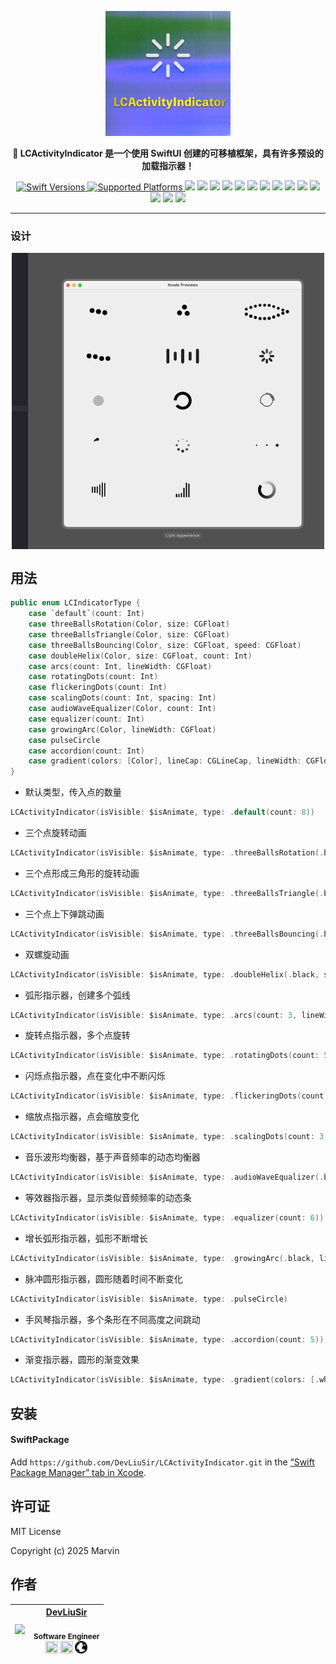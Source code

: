 <p align="center">
<img src="./Design/Icon.png" width=200>

<p align="center"> <b> LCActivityIndi​​cator 是一个使用 SwiftUI 创建的可移植框架，具有许多预设的加载指示器！</b></p>


<p align="center">
  <a href="https://swiftpackageindex.com/DevLiuSir/LCActivityIndicator">
        <img src="https://img.shields.io/endpoint?url=https://swiftpackageindex.com/api/packages/DevLiuSir/LCActivityIndicator/badge?type=swift-versions" alt="Swift Versions">
    </a>
    <a href="https://swiftpackageindex.com/DevLiuSir/LCActivityIndicator">
        <img src="https://img.shields.io/endpoint?url=https://swiftpackageindex.com/api/packages/DevLiuSir/LCActivityIndicator/badge?type=platforms" alt="Supported Platforms">
    </a>
    
<img src="https://badgen.net/badge/icon/apple?icon=apple&label">
<img src="https://img.shields.io/badge/language-swift-orange.svg">
<img src="https://img.shields.io/badge/macOS-13-blue.svg">
<img src="https://img.shields.io/badge/build-passing-brightgreen">
<img src="https://img.shields.io/github/languages/top/DevLiuSir/LCActivityIndicator?color=blueviolet">
<img src="https://img.shields.io/github/license/DevLiuSir/LCActivityIndicator.svg">
<img src="https://img.shields.io/github/languages/code-size/DevLiuSir/LCActivityIndicator?color=ff69b4&label=codeSize">
<img src="https://img.shields.io/github/repo-size/DevLiuSir/LCActivityIndicator">
<img src="https://img.shields.io/github/last-commit/DevLiuSir/LCActivityIndicator">
<img src="https://img.shields.io/github/commit-activity/m/DevLiuSir/LCActivityIndicator">
<img src="https://img.shields.io/github/stars/DevLiuSir/LCActivityIndicator.svg?style=social&label=Star">
<img src="https://img.shields.io/github/forks/DevLiuSir/LCActivityIndicator?style=social">
<img src="https://img.shields.io/github/watchers/DevLiuSir/LCActivityIndicator?style=social">
<a href="https://twitter.com/LiuChuan_"><img src="https://img.shields.io/twitter/follow/LiuChuan_.svg?style=social"></a>
</p>

---

### 设计
<p align="center">
<img align="center" src="Design/Preview.gif" width=500>
</p>



## 用法

```swift
public enum LCIndicatorType {
    case `default`(count: Int)
    case threeBallsRotation(Color, size: CGFloat)
    case threeBallsTriangle(Color, size: CGFloat)
    case threeBallsBouncing(Color, size: CGFloat, speed: CGFloat)
    case doubleHelix(Color, size: CGFloat, count: Int)
    case arcs(count: Int, lineWidth: CGFloat)
    case rotatingDots(count: Int)
    case flickeringDots(count: Int)
    case scalingDots(count: Int, spacing: Int)
    case audioWaveEqualizer(Color, count: Int)
    case equalizer(count: Int)
    case growingArc(Color, lineWidth: CGFloat)
    case pulseCircle
    case accordion(count: Int)
    case gradient(colors: [Color], lineCap: CGLineCap, lineWidth: CGFloat)
}
```




- 默认类型，传入点的数量

```swift
LCActivityIndicator(isVisible: $isAnimate, type: .default(count: 8))
```


- 三个点旋转动画

```swift
LCActivityIndicator(isVisible: $isAnimate, type: .threeBallsRotation(.black, size: 50))
```


- 三个点形成三角形的旋转动画

```swift
LCActivityIndicator(isVisible: $isAnimate, type: .threeBallsTriangle(.black, size: 50))
```

- 三个点上下弹跳动画

```swift
LCActivityIndicator(isVisible: $isAnimate, type: .threeBallsBouncing(.black, size: 50, speed: 0.5))
```


- 双螺旋动画

```swift
LCActivityIndicator(isVisible: $isAnimate, type: .doubleHelix(.black, size: 150, count: 10))
```


- 弧形指示器，创建多个弧线

```swift
LCActivityIndicator(isVisible: $isAnimate, type: .arcs(count: 3, lineWidth: 2))
```

- 旋转点指示器，多个点旋转

```swift
LCActivityIndicator(isVisible: $isAnimate, type: .rotatingDots(count: 5))
```


- 闪烁点指示器，点在变化中不断闪烁

```swift
LCActivityIndicator(isVisible: $isAnimate, type: .flickeringDots(count: 8))
```

- 缩放点指示器，点会缩放变化

```swift
LCActivityIndicator(isVisible: $isAnimate, type: .scalingDots(count: 3, spacing: 2))
```

- 音乐波形均衡器，基于声音频率的动态均衡器

```swift
LCActivityIndicator(isVisible: $isAnimate, type: .audioWaveEqualizer(.black, count: 6))
```

- 等效器指示器，显示类似音频频率的动态条

```swift
LCActivityIndicator(isVisible: $isAnimate, type: .equalizer(count: 6))
```

- 增长弧形指示器，弧形不断增长

```swift
LCActivityIndicator(isVisible: $isAnimate, type: .growingArc(.black, lineWidth: 10))
```

- 脉冲圆形指示器，圆形随着时间不断变化

```swift
LCActivityIndicator(isVisible: $isAnimate, type: .pulseCircle)
```


- 手风琴指示器，多个条形在不同高度之间跳动

```swift
LCActivityIndicator(isVisible: $isAnimate, type: .accordion(count: 5))
```


- 渐变指示器，圆形的渐变效果

```swift
LCActivityIndicator(isVisible: $isAnimate, type: .gradient(colors: [.white, .black], lineCap: .round, lineWidth: 10))
```


## 安装

#### SwiftPackage

Add `https://github.com/DevLiuSir/LCActivityIndicator.git` in the [“Swift Package Manager” tab in Xcode](https://developer.apple.com/documentation/xcode/adding_package_dependencies_to_your_app).


## 许可证

MIT License

Copyright (c) 2025 Marvin


## 作者

| [<img src="https://avatars2.githubusercontent.com/u/11488337?s=460&v=4" width="120px;"/>](https://github.com/DevLiuSir)  |  [DevLiuSir](https://github.com/DevLiuSir)<br/><br/><sub>Software Engineer</sub><br/> [<img align="center" src="https://cdn.jsdelivr.net/npm/simple-icons@3.0.1/icons/twitter.svg" height="20" width="20"/>][1] [<img align="center" src="https://cdn.jsdelivr.net/npm/simple-icons@3.0.1/icons/github.svg" height="20" width="20"/>][2] [<img align="center" src="https://raw.githubusercontent.com/iconic/open-iconic/master/svg/globe.svg" height="20" width="20"/>][3]|
| :------------: | :------------: |

[1]: https://twitter.com/LiuChuan_
[2]: https://github.com/DevLiuSir
[3]: https://devliusir.com/

